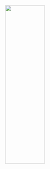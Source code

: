 


<img src="https://media.giphy.com/media/uxGtFa0wUjUN2bom23/giphy.mp4" height="500" width="50%" />
